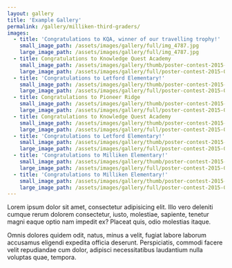 ```yaml
---
layout: gallery
title: 'Example Gallery'
permalink: /gallery/milliken-third-graders/
images:
  - title: 'Congratulations to KQA, winner of our travelling trophy!'
    small_image_path: /assets/images/gallery/full/img_4787.jpg
    large_image_path: /assets/images/gallery/full/img_4787.jpg
  - title: Congratulations to Knowledge Quest Academy
    small_image_path: /assets/images/gallery/thumb/poster-contest-2015-037.jpg
    large_image_path: /assets/images/gallery/full/poster-contest-2015-037.jpg
  - title: 'Congratulations to Letford Elementary!'
    small_image_path: /assets/images/gallery/thumb/poster-contest-2015-009.jpg
    large_image_path: /assets/images/gallery/full/poster-contest-2015-009.jpg
  - title: Congratulations to Pioneer Ridge
    small_image_path: /assets/images/gallery/thumb/poster-contest-2015-048.jpg
    large_image_path: /assets/images/gallery/full/poster-contest-2015-048.jpg
  - title: Congratulations to Knowledge Quest Academy
    small_image_path: /assets/images/gallery/thumb/poster-contest-2015-026.jpg
    large_image_path: /assets/images/gallery/full/poster-contest-2015-026.jpg
  - title: 'Congratulations to Letford Elementary!'
    small_image_path: /assets/images/gallery/thumb/poster-contest-2015-029.jpg
    large_image_path: /assets/images/gallery/full/poster-contest-2015-029.jpg
  - title: 'Congratulations to Milliken Elementary!'
    small_image_path: /assets/images/gallery/thumb/poster-contest-2015-041.jpg
    large_image_path: /assets/images/gallery/full/poster-contest-2015-041.jpg
  - title: 'Congratulations to Milliken Elementary!'
    small_image_path: /assets/images/gallery/thumb/poster-contest-2015-060.jpg
    large_image_path: /assets/images/gallery/full/poster-contest-2015-060.jpg
---
```


Lorem ipsum dolor sit amet, consectetur adipisicing elit. Illo vero deleniti cumque rerum dolorem consectetur, iusto, molestiae, sapiente, tenetur magni eaque optio nam impedit ex? Placeat quis, odio molestias itaque.

Omnis dolores quidem odit, natus, minus a velit, fugiat labore laborum accusamus eligendi expedita officia deserunt. Perspiciatis, commodi facere velit repudiandae cum dolor, adipisci necessitatibus laudantium nulla voluptas quae, tempora.
